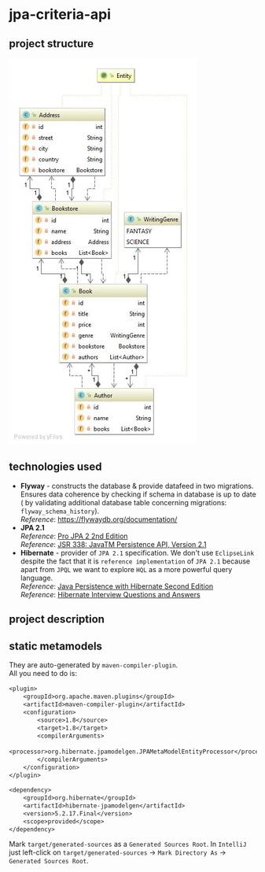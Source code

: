 # jpa-criteria-api
## project structure
![](classes-diag.jpg)

## technologies used
* **Flyway** - constructs the database & provide datafeed in two migrations.
Ensures data coherence by checking if schema in database is up to date (
by validating additional database table concerning migrations: 
`flyway_schema_history`).  
_Reference_: https://flywaydb.org/documentation/
* **JPA 2.1**  
_Reference_: [Pro JPA 2 2nd Edition](https://www.amazon.com/Pro-JPA-Experts-Voice-Java/dp/1430249269)  
_Reference_: [JSR 338: JavaTM Persistence API, Version 2.1](http://download.oracle.com/otn-pub/jcp/persistence-2_1-fr-eval-spec/JavaPersistence.pdf)  
* **Hibernate** - provider of `JPA 2.1` specification. We don't use
`EclipseLink` despite the fact that it is `reference implementation` of
`JPA 2.1` because apart from `JPQL` we want to explore `HQL` as a more
powerful query language.  
_Reference_: [Java Persistence with Hibernate Second Edition](https://www.amazon.com/exec/obidos/ASIN/1617290459)  
_Reference_: [Hibernate Interview Questions and Answers](https://www.journaldev.com/3633/hibernate-interview-questions-and-answers)  

## project description  

## static metamodels
They are auto-generated by `maven-compiler-plugin`.  
All you need to do is:  
```
<plugin>
    <groupId>org.apache.maven.plugins</groupId>
    <artifactId>maven-compiler-plugin</artifactId>
    <configuration>
        <source>1.8</source>
        <target>1.8</target>
        <compilerArguments>
            <processor>org.hibernate.jpamodelgen.JPAMetaModelEntityProcessor</processor>
        </compilerArguments>
    </configuration>
</plugin>
```
```
<dependency>
    <groupId>org.hibernate</groupId>
    <artifactId>hibernate-jpamodelgen</artifactId>
    <version>5.2.17.Final</version>
    <scope>provided</scope>
</dependency>
```
Mark `target/generated-sources` as a `Generated Sources Root`.
In `IntelliJ` just left-click on `target/generated-sources` -> 
`Mark Directory As` -> `Generated Sources Root`.